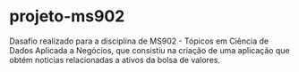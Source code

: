 # projeto-ms902

Dasafio realizado para a disciplina de MS902 - Tópicos em Ciência de Dados Aplicada a Negócios, que consistiu na criação de uma aplicação que obtém noticias relacionadas a ativos da bolsa de valores.
